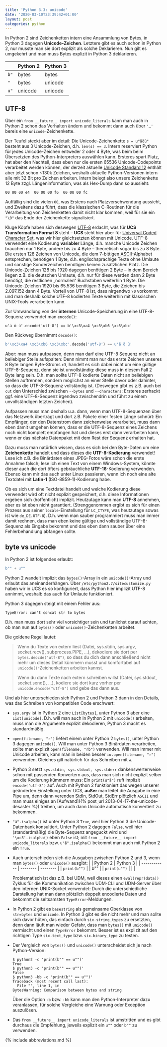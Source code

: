 ```yaml
---
title: 'Python 3.3: unicode'
date: '2020-03-10T23:39:42+01:00'
layout: post
categories: python
---
```


In Python 2 sind Zeichenketten intern eine Ansammlung von Bytes, in Python 3 dagegen **Unicode-Zeichen**.
Letztere gibt es auch schon in Python 2, nur musste man sie dort explizit als solche Deklarieren.
Nun gilt es umgekehrt und man muss Bytes explizit in Python 3 deklarieren.

|      | Python 2 | Python 3 |
| ---- | -------- | -------- |
| `b"` | bytes    | bytes    |
| `"`  | bytes    | unicode  |
| `u"` | unicode  | unicode  |

## UTF-8

Über ein `from __future__ import unicode_literals` kann man auch in Python 2 schon das Verhalten ändern und bekommt dann auch über `'…'` bereis eine `unicode`-Zeichenkette.

Der Teufel steckt aber im detail:
Die Unicode-Zeichenkette `s = u"äöü"` besteht aus 3 Unicode-Zeichen, d.h. `len(s) == 3`.
Intern reserviert Python für jedes Unicode-Zeichen entweder 2 oder 4 Byte, was beim beim Übersetzten des Python-Interpreters auswählen kann.
Ersteres spart Platz, hat aber den Nachteil, dass eben nur die ersten 65536 Unicode-Codepoints verarbeitet werden können, der derzeit aktuelle [Unicode Standard 12](https://home.unicode.org/) enthält aber jetzt schon ~130k Zeichen, weshalb aktuelle Python-Versionen intern alle mit 32 Bit pro Zeichen arbeiten.
Intern belegt also unsere Zeichenkette 12 Byte zzgl. Längeninformation, was als Hex-Dump dann so aussieht:

```
00 00 00 e4  00 00 00 f6  00 00 00 fc
```

Auffällig sind die vielen `00`, was Erstens nach Platzverschwendung aussieht, und Zweitens dazu führt, dass die klassischen C-Routinen für die Verarbeitung von Zeichenketten damit nicht klar kommen, weil für sie ein `"\0"` das Ende der Zeichenkette signalisiert.

Kluge Köpfe haben sich deswegen [UTF-8](https://de.wikipedia.org/wiki/UTF-8) erdacht, was für **UCS Transformation Format 8** steht – **UCS** steht hier aber für [Universal Coded Character Set](https://de.wikipedia.org/wiki/Universal_Coded_Character_Set), was wir hier gleichsetzten können mit Unicode.
UTF-8 verwendet eine Kodierung **variabler** Länge, d.h. manche Unicode Zeichen brauchen nur 1 Byte, andere bis zu 4 Byte – theoretisch sogar bis zu 8 Byte.
Die ersten 128 Zeichen von Unicode, die dem 7-bittigen [ASCII](https://de.wikipedia.org/wiki/American_Standard_Code_for_Information_Interchange)-Alphabet entsprechen, benötigen 1 Byte, d.h. englischsprachige Texte ohne Umlaute und sonstige Sonderzeichen benötigen keinen zusätzlichen Platz.
Die Unicode-Zeichen 128 bis 1920 dagegen benötigen 2 Byte – in dem Bereich liegen z.B. die deutschen Umlaute, d.h. nur für diese werden dann 2 Byte benötigt, die restlichen „normalen“ Buchstaben weiterhin 1 Byte.
Die Unicode-Zeichen 1920 bis 65.536 benötigen 3 Byte, die Zeichen bis 2.097.152 dann 4 Byte.
Vorteil von UTF-8 ist, dass nirgendwo `\0` vorkommt und man deshalb solche UTF-8 kodierten Texte weiterhin mit klassischen UNIX-Tools verarbeiten kann.

Zur Umwandlung von der **internen** Unicode-Speicherung in eine UTF-8-Sequenz verwendet man `encode()`:
```pytho
u'ä ö ü'.encode('utf-8') == b'\xc3\xa4 \xc3\xb6 \xc3\xbc'
```

Den Rückweg übernimmt `decode()`:
```python
b'\xc3\xa4 \xc3\xb6 \xc3\xbc'.decode('utf-8') == u'ä ö ü'
```

Aber:
man muss aufpassen, denn man darf eine UTF-8 Sequenz nicht an beliebiger Stelle aufspalten:
Denn nimmt man nur das erste Zeichen unseres 8 Byte langen Byte-Stroms `c3`, handelt es sich dabei nicht um eine gültige UTF-8-Sequenz, denn sie ist unvollständig:
diese muss in diesem Fall 2 Byte lang sein.
D.h. man sollte UTF-8 kodierte Daten nicht an beliebigen Stellen auftrennen, sondern möglichst an einer Stelle davor oder dahinter, so dass die UTF-8-Sequenz vollständig ist.
(Deswegen gibt es z.B. auch bei `cut` den Unterschied zwischen `--bytes` und `--characters`:
Ersteres zerhackt ggf. eine UTF-8-Sequenz irgendwo zwischendrin und führt zu einem unvollständigen letzten Zeichen).

Aufpassen muss man deshalb u.a. dann, wenn man UTF-8-Sequenzen über das Netzwerk überträgt und dort z.B. Pakete einer festen Länge schnürt:
Ein Empfänger, der den Datenstrom dann zeichenweise verarbeitet, muss dann eben damit umgehen können, dass er die UTF-8-Sequenz eines Zeichens noch nicht komplett empfangen hat und dieses erst dann verarbeiten kann, wenn er das nächste Datenpaket mit dem Rest der Sequenz erhalten hat.

Dazu muss man natürlich wissen, dass es sich bei den Byte-Daten um eine **Zeichenkette** handelt und dass dieses die **UTF-8-Kodierung** verwendet!
Lese ich z.B. die Binärdaten eines JPEG-Fotos wäre schon die erste Annahme falsch;
lese ich einen Text von einem Windows-System, könnte dieser auch die dort öfters gebräuchliche **UTF-16**-Kodierung verwenden.
Ebenso kann mir das auch unter Linux passieren, wenn ich noch eine alte Textdatei mit **Latin-1** (ISO-8859-1)-Kodierung habe.

Ob es sich um eine Textdatei handelt und welche Kodierung diese verwendet wird oft nicht explizit gespeichert, d.h. diese Informationen ergeben sich (hoffentlich) implizit.
Heutzutage kann man **UTF-8** annehmen, aber es ist eben nicht garantiert.
(Strenggenommen ergibt es sich für einen Prozess aus seiner `locale`-Einstellung für `LC_CTYPE`, was heutzutage sowas ist wie `de_DE.UTF-8`).
D.h. wenn man sauber programmiert muss man immer damit rechnen, dass man eben keine gültige und vollständige UTF-8-Sequenz als Eingabe bekommt und das eben dann sauber über eine Fehlerbehandlung abfangen sollte.

## byte vs unicode

In Python 2 ist folgendes erlaubt:
```python
b"" + u""
```
Python 2 wandelt implizit das `bytes()`-Array in ein `unicode()`-Array und erlaubt das aneinanderhängen.
Über `/etc/python2.7/sitecustomize.py` haben wir in UCS es so konfiguriert, dass Python hier implizit UTF-8 annimmt, weshalb das auch für Umlaute funktioniert.

Python 3 dagegen steigt mit einem Fehler aus:

```
TypeError: can't concat str to bytes
```

D.h. man muss dort sehr viel vorsichtiger sein und tunlichst darauf achten, ob man nun auf `bytes()` oder `unicode()`-Zeichenketten arbeitet.

Die goldene Regel lautet:

> Wenn du Texte von extern liest (Datei, sys.stdin, sys.argv, socket.recv(), subprocess.PIPE, …), dekodiere sie dort per `bytes.deocde("utf-8")`, so dass du dich dann anschließend nicht mehr um dieses Detail kümmern musst und komfortabel auf `unicode()`-Zeichenketten arbeiten kannst.
>
> Wenn du dann Texte nach extern schreiben willst (Datei, sys.stdout, socket.send(), …), kodiere sie dort kurz vorher per `unicode.encode("utf-8")` und gebe das dann aus.

Und ab hier unterschieden sich Python 2 und Python 3 dann in den Details, was das Schreiben von kompatiblen Code erschwert:

- `sys.argv` ist in Python 2 eine `List[bytes]`, unter Python 3 aber eine `List[unicode]`.
  D.h. will man auch in Python 2 mit `unicode()` arbeiten, muss man die Argumente explizit dekodieren, Python 3 macht es standardmäßig.
- `open(filename, "r")` liefert einem unter Python 2 `bytes()`, unter Python 3 dagegen `unicode()`.
  Will man unter Python 3 Binärdaten verarbeiten, sollte man explizit `open(filename, "rb")` verwenden.
  Will man immer mit Unicode arbeiten, kann man in beiden besser `io.open(filename, "r")` verwenden.
  Gleiches gilt natürlich für das Schreiben mit `w`.
- Python 3 setzt `sys.stdin, sys.stdout, sys.stderr` dankenswerterweise schon mit passenden Konvertern aus, dass man sich nicht explizit selber um die Kodierung kümmern muss:
  Ein `print(u"ä")` ruft implizit `encode('utf-8')` auf.
  Auch mit Python 2 funktioniert das wegen unserer geänderten Einstellung unter UCS, **außer** man leitet die Ausgabe in eine Pipe um, denn dann verenden StdIn, StdOut, StdErr plötzlich `ASCII` und man muss einiges an [Aufwand]({% post_url 2013-04-17-the-unicode-desaster %}) treiben, um auch dann Unicode automatisch konvertiert zu bekommen.
- `"ä".isalpha()` ist unter Python 3 `True`, weil hier Python 3 die Unicode-Datenbank konsultiert.
  Unter Python 2 dagegen `False`, weil hier (standardmäßig) die Byte-Sequenz angeguckt wird und `'\xc3'.isalpha()` eben `False` ist;
  mit `from __future__ import unicode_literals` bzw. `u"ä".isalpha()` bekommt man auch mit Python 2 ein `True`.
- Auch unterschieden sich die Ausgaben zwischen Python 2 und 3, wenn man `bytes()` oder `unicode()` ausgibt:
    |              | Python 2 | Python 3 |
    | ------------ | -------- | -------- |
    | `print(b"")` |          | b""      |
    | `print(u"")` |          |          |

    Problematisch ist das z.B. bei UDM, weil dieses einen `eval(repr(data))` Zyklus für die Kommunikation zwischen UDM-CLI und UDM-Server über den internen UNIX-Socket verwendet:
    Durch die unterschiedliche Darstellung hat man dann plötzlich doppelt encodierte Daten und bekommt die seltsamsten `TypeError`-Meldungen.
- In Python 2 gibt es `basestring` als gemeinsame
    Oberklasse von `str=bytes` und `unicode`.
    In Python 3 gibt es die nicht mehr und man sollte sich davor hüten, das einfach durch `six.string_types` zu ersetzten, denn dann läuft man wieder Gefahr, dass man `bytes()` mit `unicode()` vermischt und einen `TypeError` bekommt.
    Besser ist es explizit auf den richtigen Type `six.text_type` bzw. `six.binary_type` zu testen.
- Der Vergleich von `bytes()` und `unicode()` unterscheidet sich je nach Python-Version:

    ```console
    $ python2 -c 'print(b"" == u"")'
    True
    $ python3 -c 'print(b"" == u"")'
    False
    $ python3 -bb -c 'print(b"" == u"")'
    Traceback (most recent call last):
      File "", line 1, in
    BytesWarning: Comparison between bytes and string
    ```

    Über die Option `-b` bzw. `-bb` kann man den Python-Interpreter dazu veranlassen, für solche Vergleiche eine Warnung oder Exception auszulösen.
- Das `from __future__ import unicode_literals` ist umstritten und es gibt durchaus die Empfehlung, jeweils explizit ein `u""` oder `b""` zu verwenden.

{% include abbreviations.md %}
